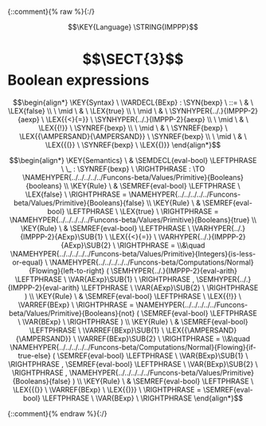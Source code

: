 {::comment}{% raw %}{:/}

$$\KEY{Language} \STRING{IMPPP}$$

# $$\SECT{3}$$ Boolean expressions
           


$$\begin{align*}
  \KEY{Syntax} \
    \VARDECL{BExp} : \SYN{bexp}
      \ ::= \ & \
      \LEX{false} \\
      \ \mid \ & \ \LEX{true} \\
      \ \mid \ & \ \SYNHYPER{../.}{IMPPP-2}{aexp} \ \LEX{{<}{=}} \ \SYNHYPER{../.}{IMPPP-2}{aexp} \\
      \ \mid \ & \ \LEX{{!}} \ \SYNREF{bexp} \\
      \ \mid \ & \ \SYNREF{bexp} \ \LEX{{\AMPERSAND}{\AMPERSAND}} \ \SYNREF{bexp} \\
      \ \mid \ & \ \LEX{{(}} \ \SYNREF{bexp} \ \LEX{{)}}
\end{align*}$$

$$\begin{align*}
  \KEY{Semantics} \
  & \SEMDECL{eval-bool} \LEFTPHRASE \ \_ : \SYNREF{bexp} \ \RIGHTPHRASE  
    :  \TO \NAMEHYPER{../../../../../Funcons-beta/Values/Primitive}{Booleans}{booleans} 
\\
  \KEY{Rule} \
    & \SEMREF{eval-bool} \LEFTPHRASE \
                            \LEX{false} \
                          \RIGHTPHRASE  = 
      \NAMEHYPER{../../../../../Funcons-beta/Values/Primitive}{Booleans}{false}
\\
  \KEY{Rule} \
    & \SEMREF{eval-bool} \LEFTPHRASE \
                            \LEX{true} \
                          \RIGHTPHRASE  = 
      \NAMEHYPER{../../../../../Funcons-beta/Values/Primitive}{Booleans}{true}
\\
  \KEY{Rule} \
    & \SEMREF{eval-bool} \LEFTPHRASE \
                            \VARHYPER{../.}{IMPPP-2}{AExp}\SUB{1} \ \LEX{{<}{=}} \ \VARHYPER{../.}{IMPPP-2}{AExp}\SUB{2} \
                          \RIGHTPHRASE  = \\&\quad
      \NAMEHYPER{../../../../../Funcons-beta/Values/Primitive}{Integers}{is-less-or-equal} \ 
        \NAMEHYPER{../../../../../Funcons-beta/Computations/Normal}{Flowing}{left-to-right}
          (  \SEMHYPER{../.}{IMPPP-2}{eval-arith} \LEFTPHRASE \
                                      \VAR{AExp}\SUB{1} \
                                    \RIGHTPHRASE , 
                 \SEMHYPER{../.}{IMPPP-2}{eval-arith} \LEFTPHRASE \
                                      \VAR{AExp}\SUB{2} \
                                    \RIGHTPHRASE  )
\\
  \KEY{Rule} \
    & \SEMREF{eval-bool} \LEFTPHRASE \
                            \LEX{{!}} \ \VARREF{BExp} \
                          \RIGHTPHRASE  = 
      \NAMEHYPER{../../../../../Funcons-beta/Values/Primitive}{Booleans}{not}
        (  \SEMREF{eval-bool} \LEFTPHRASE \
                                    \VAR{BExp} \
                                  \RIGHTPHRASE  )
\\
  \KEY{Rule} \
    & \SEMREF{eval-bool} \LEFTPHRASE \
                            \VARREF{BExp}\SUB{1} \ \LEX{{\AMPERSAND}{\AMPERSAND}} \ \VARREF{BExp}\SUB{2} \
                          \RIGHTPHRASE  = \\&\quad
      \NAMEHYPER{../../../../../Funcons-beta/Computations/Normal}{Flowing}{if-true-else}
        (  \SEMREF{eval-bool} \LEFTPHRASE \
                                    \VAR{BExp}\SUB{1} \
                                  \RIGHTPHRASE , 
               \SEMREF{eval-bool} \LEFTPHRASE \
                                    \VAR{BExp}\SUB{2} \
                                  \RIGHTPHRASE , 
               \NAMEHYPER{../../../../../Funcons-beta/Values/Primitive}{Booleans}{false} )
\\
  \KEY{Rule} \
    & \SEMREF{eval-bool} \LEFTPHRASE \
                            \LEX{{(}} \ \VARREF{BExp} \ \LEX{{)}} \
                          \RIGHTPHRASE  = 
      \SEMREF{eval-bool} \LEFTPHRASE \
                            \VAR{BExp} \
                          \RIGHTPHRASE 
\end{align*}$$


[Funcons-beta]: /CBS-beta/math/Funcons-beta
  "FUNCONS-BETA"
[Unstable-Funcons-beta]: /CBS-beta/math/Unstable-Funcons-beta
  "UNSTABLE-FUNCONS-BETA"
[Languages-beta]: /CBS-beta/math/Languages-beta
  "LANGUAGES-BETA"
[Unstable-Languages-beta]: /CBS-beta/math/Unstable-Languages-beta
  "UNSTABLE-LANGUAGES-BETA"
[CBS-beta]: /CBS-beta
  "CBS-BETA"
[IMPPP-3.cbs]: https://github.com/plancomps/CBS-beta/blob/master/Unstable-Languages-beta/IMP-Plus-Plus/IMPPP-cbs/IMPPP/IMPPP-3/IMPPP-3.cbs
  "CBS SOURCE FILE ON GITHUB"
[PLAIN]: /CBS-beta/docs/Unstable-Languages-beta/IMP-Plus-Plus/IMPPP-cbs/IMPPP/IMPPP-3
  "CBS SOURCE WEB PAGE"
 [PRETTY]: /CBS-beta/math/Unstable-Languages-beta/IMP-Plus-Plus/IMPPP-cbs/IMPPP/IMPPP-3
  "CBS-KATEX WEB PAGE"
[PDF]: /CBS-beta/math/Unstable-Languages-beta/IMP-Plus-Plus/IMPPP-cbs/IMPPP/IMPPP-3/IMPPP-3.pdf
  "CBS-LATEX PDF FILE"
[PLanCompS Project]: https://plancomps.github.io
  "PROGRAMMING LANGUAGE COMPONENTS AND SPECIFICATIONS PROJECT HOME PAGE"
{::comment}{% endraw %}{:/}

